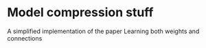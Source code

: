 # Model compression stuff

A simplified implementation of the paper Learning both weights and connections

